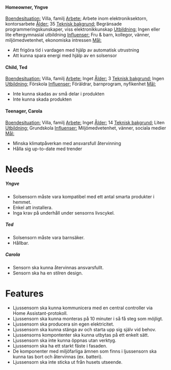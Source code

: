 #### Homeowner, Yngve

<u>Boendesituation:</u> Villa, familj
<u>Arbete:</u> Arbete inom elektroniksektorn, kontorsarbete
<u>Ålder:</u> 35
<u>Teknisk bakgrund:</u> Begränsade programmeringskunskaper, viss elektronikkunskap
<u>Utbildning:</u> Ingen eller lite eftergymnasial utbildning
<u>Influenser:</u> Fru & barn, kollegor, vänner, miljömedvetenhet, ekonomiska intressen
<u>Mål:</u>
-   Att frigöra tid i vardagen med hjälp av automatisk utrustning
-   Att kunna spara energi med hjälp av en solsensor

#### Child, Ted

<u>Boendesituation:</u> Villa, familj
<u>Arbete:</u> Inget
<u>Ålder:</u> 3
<u>Teknisk bakgrund:</u> Ingen
<u>Utbildning:</u> Förskola
<u>Influenser:</u> Föräldrar, barnprogram, nyfikenhet
<u>Mål:</u>
- Inte kunna skadas av små delar i produkten
- Inte kunna skada produkten

#### Teenager, Carola

<u>Boendesituation:</u> Villa, familj
<u>Arbete:</u> Inget
<u>Ålder:</u> 14
<u>Teknisk bakgrund:</u> Liten
<u>Utbildning:</u> Grundskola
<u>Influenser:</u> Miljömedvetenhet, vänner, sociala medier
<u>Mål:</u>
- Minska klimatpåverkan med ansvarsfull återvinning
- Hålla sig up-to-date med trender

# Needs

##### Yngve
- Solsensorn måste vara kompatibel med ett antal smarta produkter i hemmet.
- Enkel att installera.
- Inga krav på underhåll under sensorns livscykel. 

##### Ted
- Solsensorn måste vara barnsäker.
- Hållbar. 

##### Carola
- Sensorn ska kunna återvinnas ansvarsfullt. 
- Sensorn ska ha en stilren design. 

# Features
- Ljussensorn ska kunna kommunicera med en central controller via Home Assistant-protokoll. 
- Ljussensorn ska kunna monteras på 10 minuter i så få steg som möjligt. 
- Ljussensorn ska producera sin egen elektricitet. 
- Ljussensorn ska kunna stänga av och starta upp sig själv vid behov.
- Ljussensorns kompontenter ska kunna utbytas på ett enkelt sätt. 
- Ljussensorn ska inte kunna öppnas utan verktyg. 
- Ljussensorn ska ha ett starkt fäste i fasaden. 
- De komponenter med miljöfarliga ämnen som finns i ljussensorn ska kunna tas bort och återvinnas (ex. batteri).
- Ljussensorn ska inte sticka ut från husets utseende.
